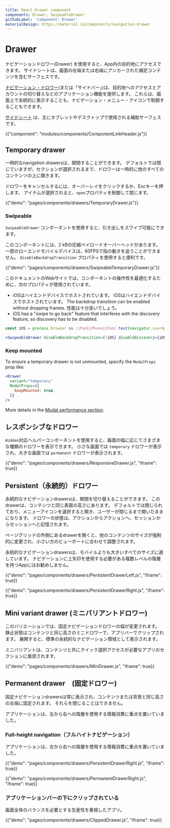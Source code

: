 ```yaml
---
title: React Drawer component
components: Drawer, SwipeableDrawer
githubLabel: 'component: Drawer'
materialDesign: https://material.io/components/navigation-drawer
---
```


# Drawer

<p class="description">ナビゲーションドロワー(Drawer) を使用すると、App内の目的地にアクセスできます。 サイドシートは、画面の左端または右端にアンカーされた補足コンテンツを含むサーフェスです。</p>

[ナビゲーション・ドロワー](https://material.io/design/components/navigation-drawer.html)(または「サイドバー」)は、目的地へのアクセスとアカウントの切り替えなどのアプリケーション機能を提供します。 これらは、画面上で永続的に表示することも、ナビゲーション・メニュー・アイコンで制御することもできます。

[サイドシート](https://material.io/design/components/sheets-side.html) は、主にタブレットやデスクトップで使用される補助サーフェスです。

{{"component": "modules/components/ComponentLinkHeader.js"}}

## Temporary drawer

一時的なnavigation drawersは、開閉することができます。 デフォルトでは閉じていますが、セクションが選択されるまで、ドロワーは一時的に他のすべてのコンテンツの上に開きます。

ドロワーをキャンセルするには、オーバーレイをクリックするか、Escキーを押します。 アイテムが選択されると、`open`プロパティを制御して閉じます。

{{"demo": "pages/components/drawers/TemporaryDrawer.js"}}

### Swipeable

`SwipeableDrawer` コンポーネントを使用すると、引き出しをスワイプ可能にできます。

このコンポーネントには、2 kBの圧縮ペイロードオーバーヘッドがあります。 一部のローエンドモバイルデバイスは、60FPSで指の動きを追うことができません。 `disableBackdropTransition` プロパティを使用すると便利です。

{{"demo": "pages/components/drawers/SwipeableTemporaryDrawer.js"}}

このドキュメントのWebサイトでは、コンポーネントの操作性を最適化するために、次のプロパティが使用されています。

- iOSはハイエンドデバイスでホストされています。 iOSはハイエンドデバイスでホストされています。 The backdrop transition can be enabled without dropping frames. 性能は十分良いでしょう。
- iOS has a "swipe to go back" feature that interferes with the discovery feature, so discovery has to be disabled.

```jsx
const iOS = process.browser && /iPad|iPhone|iPod/.test(navigator.userAgent);

<SwipeableDrawer disableBackdropTransition={!iOS} disableDiscovery={iOS} />
```

### Keep mounted

To ensure a temporary drawer is not unmounted, specify the `ModalProps` prop like:

```jsx
<Drawer
  variant="temporary"
  ModalProps={{
    keepMounted: true,
  }}
/>
```

More details in the [Modal performance section](/components/modal/#performance).

## レスポンシブなドロワー

`Hidden`対応ヘルパーコンポーネントを使用すると、画面の幅に応じてさまざまな種類のドロワーを表示できます。 小さな画面では `temporary` ドロワーが表示され、大きな画面では `permanent` ドロワーが表示されます。

{{"demo": "pages/components/drawers/ResponsiveDrawer.js", "iframe": true}}

## Persistent（永続的）ドロワー

永続的なナビゲーションdrawersは、開閉を切り替えることができます。 この drawerは、コンテンツと同じ表面の高さにあります。 デフォルトでは閉じられており、メニューアイコンを選択すると開き、ユーザーが閉じるまで開いたままになります。 ドロワーの状態は、アクションからアクションへ、セッションからセッションへと記憶されます。

ページグリッドの外側にあるdrawerを開くと、他のコンテンツのサイズが強制的に変更され、小さい方のビューポートに合わせて調整されます。

永続的なナビゲーションdrawersは、モバイルよりも大きいすべてのサイズに適しています。 ナビゲーションに上矢印を使用する必要がある複数レベルの階層を持つAppにはお勧めしません。

{{"demo": "pages/components/drawers/PersistentDrawerLeft.js", "iframe": true}}

{{"demo": "pages/components/drawers/PersistentDrawerRight.js", "iframe": true}}

## Mini variant drawer (ミニバリアントドロワー)

このバリエーションでは、固定ナビゲーションドロワーの幅が変更されます。 静止状態はコンテンツと同じ高さのミニドロワーで、アプリバーでクリップされます。 展開すると、標準の永続的なナビゲーション領域として表示されます。

ミニバリアントは、コンテンツと共にクイック選択アクセスが必要なアプリのセクションに推奨されます。

{{"demo": "pages/components/drawers/MiniDrawer.js", "iframe": true}}

## Permanent drawer　(固定ドロワー)

固定ナビゲーションdrawersは常に表示され、コンテンツまたは背景と同じ高さの左端に固定されます。 それらを閉じることはできません。

アプリケーションは、左から右への階層を使用する情報消費に重点を置いていました。

### Full-height navigation（フルハイトナビゲーション）

アプリケーションは、左から右への階層を使用する情報消費に重点を置いていました。

{{"demo": "pages/components/drawers/PersistentDrawerRight.js", "iframe": true}}

{{"demo": "pages/components/drawers/PermanentDrawerRight.js", "iframe": true}}

### アプリケーションバーの下にクリップされている

画面全体のバランスを必要とする生産性を重視したアプリ。

{{"demo": "pages/components/drawers/ClippedDrawer.js", "iframe": true}}
